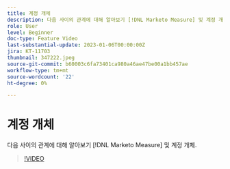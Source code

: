 ```yaml
---
title: 계정 개체
description: 다음 사이의 관계에 대해 알아보기 [!DNL Marketo Measure] 및 계정 개체.
role: User
level: Beginner
doc-type: Feature Video
last-substantial-update: 2023-01-06T00:00:00Z
jira: KT-11703
thumbnail: 347222.jpeg
source-git-commit: b60003c6fa73401ca980a46ae47be00a1bb457ae
workflow-type: tm+mt
source-wordcount: '22'
ht-degree: 0%

---
```



# 계정 개체

다음 사이의 관계에 대해 알아보기 [!DNL Marketo Measure] 및 계정 개체.

>[!VIDEO](https://video.tv.adobe.com/v/347222/?quality=12&learn=on)
